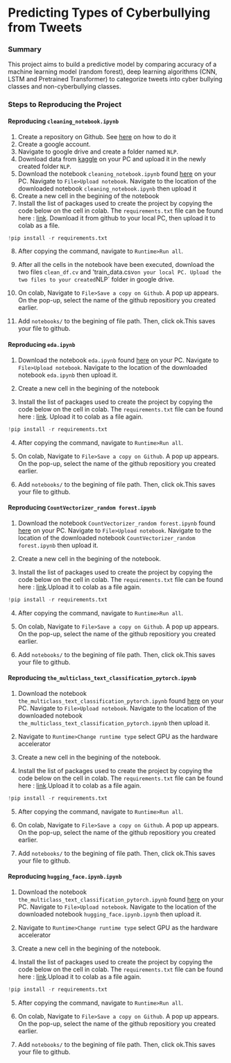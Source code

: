 Predicting Types of Cyberbullying from Tweets
==============================

### Summary

This project aims to build a predictive model by comparing accuracy of a machine learning model (random forest), deep learning algorithms (CNN, LSTM and Pretrained Transformer) to categorize tweets into cyber bullying classes and  non-cyberbullying classes. 

### Steps to Reproducing the Project

#### Reproducing `cleaning_notebook.ipynb`

1. Create a repository on Github. See [here](https://docs.github.com/en/get-started/quickstart/create-a-repo) on how to do it
2. Create a google account.
3. Navigate to google drive and create a folder named `NLP`.
4. Download data from [kaggle](https://www.kaggle.com/datasets/andrewmvd/cyberbullying-classification) on your PC and upload it in the newly created folder `NLP`.
5. Download the notebook `cleaning_notebook.ipynb` found [here](https://github.com/thayeylolu/cyberbullying/blob/main/notebooks/cleaning_notebook.ipynb) on your PC. Navigate to `File>Upload notebook`. Navigate to the location of the downloaded notebook `cleaning_notebook.ipynb` then upload it
6. Create a new cell in the begining of the notebook
7. Install the list of packages used to create the project by copying the code below on the cell in colab. The `requirements.txt` file can be found here : [link](https://github.com/thayeylolu/cyberbullying/blob/main/requirements.txt). Download it from github to your local PC, then upload it to colab as a file.
```python
!pip install -r requirements.txt
```
8. After copying the command, navigate to `Runtime>Run all`.

9. After all the cells in the notebook have been executed, download the two files `clean_df.cv` and 'train_data.csv` on your local PC. Upload the two files to your created `NLP` folder in google drive.

10. On colab, Navigate to `File>Save a copy on Github`. A pop up appears. On the pop-up,  select the name of the github repositiory you created earlier.

11. Add `notebooks/` to the begining of file path. Then, click ok.This saves your file to github.

#### Reproducing `eda.ipynb`

1. Download the notebook `eda.ipynb` found [here](https://github.com/thayeylolu/cyberbullying/blob/main/notebooks/eda.ipynb) on your PC. Navigate to `File>Upload notebook`. Navigate to the location of the downloaded notebook `eda.ipynb` then upload it. 

2. Create a new cell in the begining of the notebook

3. Install the list of packages used to create the project by copying the code below on the cell in colab. The `requirements.txt` file can be found here : [link](https://github.com/thayeylolu/cyberbullying/blob/main/requirements.txt). Upload it to colab as a file again.
```python
!pip install -r requirements.txt
```
4. After copying the command, navigate to `Runtime>Run all`.

5. On colab, Navigate to `File>Save a copy on Github`. A pop up appears. On the pop-up,  select the name of the github repositiory you created earlier.

6. Add `notebooks/` to the begining of file path. Then, click ok.This saves your file to github.

#### Reproducing `CountVectorizer_random forest.ipynb`
1. Download the notebook `CountVectorizer_random forest.ipynb` found [here](https://github.com/thayeylolu/cyberbullying/blob/main/notebooks/CountVectorizer_random%20forest.ipynb) on your PC. Navigate to `File>Upload notebook`. Navigate to the location of the downloaded notebook `CountVectorizer_random forest.ipynb` then upload it.

2. Create a new cell in the begining of the notebook.

3. Install the list of packages used to create the project by copying the code below on the cell in colab. The `requirements.txt` file can be found here : [link](https://github.com/thayeylolu/cyberbullying/blob/main/requirements.txt).Upload it to colab as a file again.
```python
!pip install -r requirements.txt
```
4. After copying the command, navigate to `Runtime>Run all`.

5. On colab, Navigate to `File>Save a copy on Github`. A pop up appears. On the pop-up,  select the name of the github repositiory you created earlier.

6. Add `notebooks/` to the begining of file path. Then, click ok.This saves your file to github.

#### Reproducing `the_multiclass_text_classification_pytorch.ipynb`
1. Download the notebook `the_multiclass_text_classification_pytorch.ipynb` found [here](https://github.com/thayeylolu/cyberbullying/blob/main/notebooks/the_multiclass_text_classification_pytorch.ipynb) on your PC. Navigate to `File>Upload notebook`. Navigate to the location of the downloaded notebook `the_multiclass_text_classification_pytorch.ipynb` then upload it.

2. Navigate to `Runtime>Change runtime type` select GPU as the hardware accelerator

3. Create a new cell in the begining of the notebook.

4. Install the list of packages used to create the project by copying the code below on the cell in colab. The `requirements.txt` file can be found here : [link](https://github.com/thayeylolu/cyberbullying/blob/main/requirements.txt).Upload it to colab as a file again.
```python
!pip install -r requirements.txt
```
5. After copying the command, navigate to `Runtime>Run all`.

6. On colab, Navigate to `File>Save a copy on Github`. A pop up appears. On the pop-up,  select the name of the github repositiory you created earlier.

7. Add `notebooks/` to the begining of file path. Then, click ok.This saves your file to github.


#### Reproducing `hugging_face.ipynb.ipynb`
1. Download the notebook `the_multiclass_text_classification_pytorch.ipynb` found [here](https://github.com/thayeylolu/cyberbullying/blob/main/notebooks/hugging_face.ipynb) on your PC. Navigate to `File>Upload notebook`. Navigate to the location of the downloaded notebook `hugging_face.ipynb.ipynb` then upload it.

2. Navigate to `Runtime>Change runtime type` select GPU as the hardware accelerator

3. Create a new cell in the begining of the notebook.

4. Install the list of packages used to create the project by copying the code below on the cell in colab. The `requirements.txt` file can be found here : [link](https://github.com/thayeylolu/cyberbullying/blob/main/requirements.txt).Upload it to colab as a file again.
```python
!pip install -r requirements.txt
```
5. After copying the command, navigate to `Runtime>Run all`.

6. On colab, Navigate to `File>Save a copy on Github`. A pop up appears. On the pop-up,  select the name of the github repositiory you created earlier.

7. Add `notebooks/` to the begining of file path. Then, click ok.This saves your file to github.

